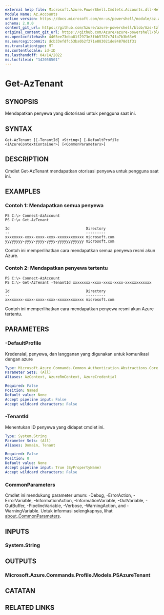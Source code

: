 ```yaml
---
external help file: Microsoft.Azure.PowerShell.Cmdlets.Accounts.dll-Help.xml
Module Name: Az.Accounts
online version: https://docs.microsoft.com/en-us/powershell/module/az.accounts/get-aztenant
schema: 2.0.0
content_git_url: https://github.com/Azure/azure-powershell/blob/Azs-tzl/src/Accounts/Accounts/help/Get-AzTenant.md
original_content_git_url: https://github.com/Azure/azure-powershell/blob/Azs-tzl/src/Accounts/Accounts/help/Get-AzTenant.md
ms.openlocfilehash: 4465ee73eba81f2973e3fbb5787c74fa7b3b63e9
ms.sourcegitcommit: dcb33efdfc53ba0b2f271e883021de84878d1f31
ms.translationtype: MT
ms.contentlocale: id-ID
ms.lasthandoff: 04/14/2022
ms.locfileid: "142058501"
---
```

# Get-AzTenant

## SYNOPSIS
Mendapatkan penyewa yang diotorisasi untuk pengguna saat ini.

## SYNTAX

```
Get-AzTenant [[-TenantId] <String>] [-DefaultProfile <IAzureContextContainer>] [<CommonParameters>]
```

## DESCRIPTION
Cmdlet Get-AzTenant mendapatkan otorisasi penyewa untuk pengguna saat ini.

## EXAMPLES

### Contoh 1: Mendapatkan semua penyewa
```
PS C:\> Connect-AzAccount
PS C:\> Get-AzTenant

Id                                   Directory
--                                   ---------
xxxxxxxx-xxxx-xxxx-xxxx-xxxxxxxxxxxx microsoft.com
yyyyyyyy-yyyy-yyyy-yyyy-yyyyyyyyyyyy microsoft.com
```

Contoh ini memperlihatkan cara mendapatkan semua penyewa resmi akun Azure.

### Contoh 2: Mendapatkan penyewa tertentu
```
PS C:\> Connect-AzAccount
PS C:\> Get-AzTenant -TenantId xxxxxxxx-xxxx-xxxx-xxxx-xxxxxxxxxxxx

Id                                   Directory
--                                   ---------
xxxxxxxx-xxxx-xxxx-xxxx-xxxxxxxxxxxx microsoft.com
```

Contoh ini memperlihatkan cara mendapatkan penyewa resmi akun Azure tertentu.

## PARAMETERS

### -DefaultProfile
Kredensial, penyewa, dan langganan yang digunakan untuk komunikasi dengan azure

```yaml
Type: Microsoft.Azure.Commands.Common.Authentication.Abstractions.Core.IAzureContextContainer
Parameter Sets: (All)
Aliases: AzContext, AzureRmContext, AzureCredential

Required: False
Position: Named
Default value: None
Accept pipeline input: False
Accept wildcard characters: False
```

### -TenantId
Menentukan ID penyewa yang didapat cmdlet ini.

```yaml
Type: System.String
Parameter Sets: (All)
Aliases: Domain, Tenant

Required: False
Position: 0
Default value: None
Accept pipeline input: True (ByPropertyName)
Accept wildcard characters: False
```

### CommonParameters
Cmdlet ini mendukung parameter umum: -Debug, -ErrorAction, -ErrorVariable, -InformationAction, -InformationVariable, -OutVariable, -OutBuffer, -PipelineVariable, -Verbose, -WarningAction, and -WarningVariable. Untuk informasi selengkapnya, lihat [about_CommonParameters](http://go.microsoft.com/fwlink/?LinkID=113216).

## INPUTS

### System.String

## OUTPUTS

### Microsoft.Azure.Commands.Profile.Models.PSAzureTenant

## CATATAN

## RELATED LINKS
